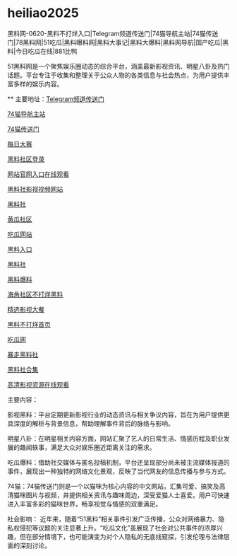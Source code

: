 # heiliao2025
黑料网-0620-黑料不打烊入口|Telegram频道传送门|74猫导航主站|74猫传送门|78黑料网|51吃瓜|黑料曝料网|黑料大事记|黑料大爆料|黑料网导航|国产吃瓜|黑料|今日吃瓜在线|881比鸭

51黑料网是一个聚焦娱乐圈动态的综合平台，涵盖最新影视资讯、明星八卦及热门话题。平台专注于收集和整理关于公众人物的各类信息与社会热点，为用户提供丰富多样的娱乐内容。

** 主要地址：<a href="https://74mao.com/">Telegram频道传送门</a>

<a href="https://74mao.com/">74猫导航主站</a>

<a href="https://74mao.com/">74猫传送门</a>

<a href="https://pc1-26.pages.dev/">每日大赛</a>

<a href="https://hls-34.pages.dev/">黑料社区登录</a>

<a href="https://cg4-08.pages.dev/">网站官网入口在线观看</a>

<a href="https://hls-23.pages.dev/">黑料社影视视频网站</a>

<a href="https://hls-35.pages.dev/">黑料社</a>

<a href="https://cg6-08.pages.dev/">黄瓜社区</a>

<a href="https://cg1-08.pages.dev/">吃瓜网站</a>

<a href="https://hls-36.pages.dev/">黑料入口</a>

<a href="https://hls-22.pages.dev/">黑料社</a>

<a href="https://cg5-24.pages.dev/">黑料爆料</a>

<a href="https://hls-37.pages.dev/">海角社区不打烊黑料</a>

<a href="https://cg2-08.pages.dev/">精选影视大餐</a>

<a href="https://hls-38.pages.dev/">黑料不打烊首页</a>

<a href="https://cg3-08.pages.dev/">吃瓜网</a>

<a href="https://hls-21.pages.dev/">暴走黑料社</a>

<a href="https://hls-20.pages.dev/">黑料社合集</a>

<a href="https://hls-19.pages.dev/">高清影视资源在线观看</a>

主要内容：

影视黑料：平台定期更新影视行业的动态资讯与相关争议内容，旨在为用户提供更具深度的解析与背景信息，帮助理解事件背后的脉络与影响。

明星八卦：在明星相关内容方面，网站汇聚了艺人的日常生活、情感历程及职业发展的趣闻轶事，满足大众对娱乐圈近距离关注的需求。

吃瓜爆料：借助社交媒体与匿名投稿机制，平台还呈现部分尚未被主流媒体报道的事件，展现出一种独特的网络文化景观，反映了当代网友的信息传播与参与方式。

74猫：74猫传送门则是一个以猫咪为核心内容的中文网站，汇集可爱、搞笑及高清猫咪图片与视频，并提供相关资讯与趣味周边，深受爱猫人士喜爱。用户可快速进入丰富多彩的猫咪世界，畅享视觉与情感的双重满足。

社会影响：
近年来，随着“51黑料”相关事件引发广泛传播，公众对网络暴力、隐私权侵犯等议题的关注显著上升。“吃瓜文化”虽展现了社会对公共事件的浓厚兴趣，但在部分情境下，也可能演变为对个人隐私的无底线窥探，引发伦理与法律层面的深刻讨论。

